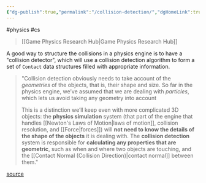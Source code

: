 ```yaml
---
{"dg-publish":true,"permalink":"/collision-detection/","dgHomeLink":true,"dgPassFrontmatter":false,"dgShowLocalGraph":true}
---
```


#physics #cs 
> [[Game Physics Research Hub|Game Physics Research Hub]]

A good way to structure the collisions in a physics engine is to have a "collision detector", which will use a collision detection algorithm to form a set of `Contact` data structures filled with appropriate information.

> "Collision detection obviously needs to take account of the *geometries* of the objects, that is, their shape and size. So far in the physics engine, we’ve assumed that we are dealing with *particles*, which lets us avoid taking any geometry into account
> 
> This is a distinction we’ll keep even with more complicated 3D objects: the **physics simulation** system (that part of the engine that handles [[Newton's Laws of Motion|laws of motion]], collision resolution, and [[Force|forces]]) will **not need to know the details of the shape of the objects** it is dealing with. The **collision detection** system is responsible for **calculating any properties that are geometric**, such as when and where two objects are touching, and the [[Contact Normal (Collision Direction)|contact normal]] between them."

[source](https://learning.oreilly.com/library/view/game-physics-engine/9780123819765/chapter-53.html#:-:text=In%20our%20engine%2C%20the%20end%20result%20of%20the%20collision%20detection%20algorithm%20is%20a%20set%20ofContactdata%20structures%20filled%20with%20the%20appropriate%20information.%20Collision%20detection%20obviously,122%20Chapter%207%20Hard%20Constraintsneeds%20to%20take%20account%20of%20the%20geometries%20of%20the%20objects%2C%20that%20is%2C%20their%20shape%20and%20size.%20Sofar%20in%20the%20physics%20engine%2C%20we%E2%80%99ve%20assumed%20that%20we%20are%20dealing%20with%20particles%2C%20which%20l%20etsus%20avoid%20taking%20any%20geometry%20into%20account.This%20is%20a%20distinction%20we%E2%80%99ll%20keep%20even%20with%20more%20complicated%203D%20objects%3A%20the%20physicssimulation%20system%20(that%20part%20of%20the%20engine%20that%20handles%20laws%20of%20motion%2C%20collision%20res-olution%2C%20and%20forces)%20will%20not%20need%20to%20know%20the%20details%20of%20the%20shape%20of%20the%20objects%20it%20isdealing%20with.%20The%20collision%20detection%20system%20is%20responsible%20for%20calculating%20any%20prop-erties%20that%20are%20geometric%2C%20such%20as%20when%20and%20where%20two%20objects%20are%20touching%2C%20and%20thecontact%20normal%20between%20them)
